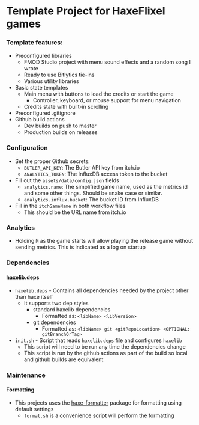 # Template Project for HaxeFlixel games

### Template features:
- Preconfigured libraries
  - FMOD Studio project with menu sound effects and a random song I wrote
  - Ready to use Bitlytics tie-ins
  - Various utility libraries
- Basic state templates
  - Main menu with buttons to load the credits or start the game
    - Controller, keyboard, or mouse support for menu navigation
  - Credits state with built-in scrolling
- Preconfigured .gitignore
- Github build actions
  - Dev builds on push to master
  - Production builds on releases

### Configuration
- Set the proper Github secrets:
  - `BUTLER_API_KEY`: The Butler API key from itch.io
  - `ANALYTICS_TOKEN`: The InfluxDB access token to the bucket
- Fill out the `assets/data/config.json` fields
  - `analytics.name`: The simplified game name, used as the metrics id and some other things. Should be snake case or similar.
  - `analytics.influx.bucket`: The bucket ID from InfluxDB
- Fill in the `itchGameName` in both workflow files
  - This should be the URL name from itch.io

### Analytics
- Holding `M` as the game starts will allow playing the release game without sending metrics. This is indicated as a log on startup

### Dependencies

#### **haxelib.deps**

* `haxelib.deps` - Contains all dependencies needed by the project other than haxe itself
  * It supports two dep styles
    * standard haxelib dependencies
      * Formatted as: `<libName> <libVersion>`
    * git dependencies
      * Formatted as: `<libName> git <gitRepoLocation> <OPTIONAL: gitBranchOrTag>`
* `init.sh` - Script that reads `haxelib.deps` file and configures `haxelib`
  * This script will need to be run any time the dependencies change
  * This script is run by the github actions as part of the build so local and github builds are equivalent

### Maintenance

#### **Formatting**

* This projects uses the [haxe-formatter](https://github.com/HaxeCheckstyle/haxe-formatter) package for formatting using default settings
  * `format.sh` is a convenience script will perform the formatting
